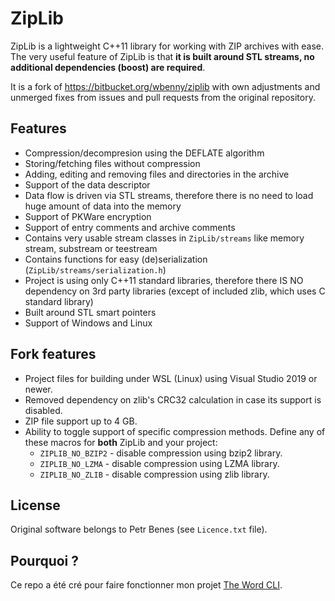# ZipLib

ZipLib is a lightweight C++11 library for working with ZIP archives with ease. The very useful feature of ZipLib is that **it is built around STL streams, no additional dependencies (boost) are required**.

It is a fork of https://bitbucket.org/wbenny/ziplib with own adjustments and unmerged fixes from issues and pull requests from the original repository.

## Features

- Compression/decompresion using the DEFLATE algorithm
- Storing/fetching files without compression
- Adding, editing and removing files and directories in the archive
- Support of the data descriptor
- Data flow is driven via STL streams, therefore there is no need to load huge amount of data into the memory
- Support of PKWare encryption
- Support of entry comments and archive comments
- Contains very usable stream classes in `ZipLib/streams` like memory stream, substream or teestream
- Contains functions for easy (de)serialization (`ZipLib/streams/serialization.h`)
- Project is using only C++11 standard libraries, therefore there IS NO dependency on 3rd party libraries (except of included zlib, which uses C standard library)
- Built around STL smart pointers
- Support of Windows and Linux

## Fork features

- Project files for building under WSL (Linux) using Visual Studio 2019 or newer.
- Removed dependency on zlib's CRC32 calculation in case its support is disabled.
- ZIP file support up to 4 GB.
- Ability to toggle support of specific compression methods. Define any of these macros for **both** ZipLib and your project:
  - `ZIPLIB_NO_BZIP2` - disable compression using bzip2 library.
  - `ZIPLIB_NO_LZMA` - disable compression using LZMA library.
  - `ZIPLIB_NO_ZLIB` - disable compression using zlib library.

## License

Original software belongs to Petr Benes (see `Licence.txt` file).

## Pourquoi ?
Ce repo a été cré pour faire fonctionner mon projet [The Word CLI](https://github.com/The-Word_CLI/).